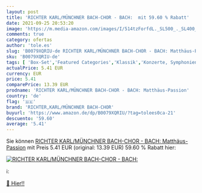 ```yaml
---
layout: post
title: 'RICHTER KARL/MÜNCHNER BACH-CHOR - BACH:  mit 59.60 % Rabatt'
date: 2021-09-25 20:53:20
image: 'https://m.media-amazon.com/images/I/514tzForfdL._SL500_._SL400_.jpg'
comments: true
category: ofertas
author: 'tole.es'
slug: 'B0079XQRIU-de RICHTER KARL/MÜNCHNER BACH-CHOR - BACH: Matthäus-Passion'
sku: 'B0079XQRIU-de'
tags: [ 'Box-Set','Featured Categories','Klassik','Konzerte, Symphonien & Orchestermusik','Musik Kategorien','Musik-CDs & Vinyl','Oper, Operette & Lied','Sinfonien','richter,karl/münchner bach-chor', ]
actualPrice: 5.41 EUR
currency: EUR
price: 5.41
comparePrice: 13.39 EUR
prodname: 'RICHTER KARL/MÜNCHNER BACH-CHOR - BACH: Matthäus-Passion'
country: 'de'
flag: '🇩🇪'
brand: 'RICHTER,KARL/MÜNCHNER BACH-CHOR'
buyurl: 'https://www.amazon.de/dp/B0079XQRIU/?tag=tolees0ca-21'
descuento: '59.60'
average: '5.41'
---
```


Sie können [RICHTER KARL/MÜNCHNER BACH-CHOR - BACH: Matthäus-Passion](https://www.amazon.de/dp/B0079XQRIU/?tag=tolees0ca-21) mit Preis 5.41 EUR (original: 13.39 EUR) 59.60 % Rabatt hier:

[![RICHTER KARL/MÜNCHNER BACH-CHOR - BACH: ](https://m.media-amazon.com/images/I/514tzForfdL._SL500_._SL400_.jpg)](https://www.amazon.de/dp/B0079XQRIU/?tag=tolees0ca-21)

ℹ️:


[🛒 Hier!!](https://www.amazon.de/dp/B0079XQRIU/?tag=tolees0ca-21)
